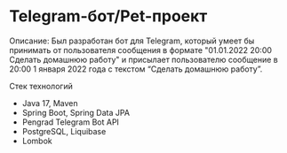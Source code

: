 # Telegram-бот/Pet-проект

Описание: Был разработан бот для Telegram, который умеет бы принимать от пользователя сообщения в формате "01.01.2022 20:00 Сделать домашнюю работу" и присылает пользователю сообщение в 20:00 1 января 2022 года с текстом “Сделать домашнюю работу”.

Стек технологий
- Java 17, Maven
- Spring Boot, Spring Data JPA
- Pengrad Telegram Bot API
- PostgreSQL, Liquibase
- Lombok
